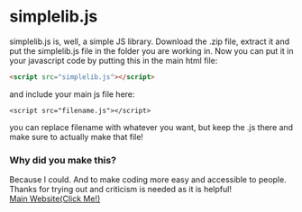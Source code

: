# simplelib.js
simplelib.js is, well, a simple JS library.
Download the .zip file, extract it and put the simplelib.js file in the folder you are working in.
Now you can put it in your javascript code by putting this in the main html file:
```html
<script src="simplelib.js"></script>
```
and include your main js file here:
```
<script src="filename.js"></script>
```
you can replace filename with whatever you want, but keep the .js there and make sure to actually make that file!
### Why did you make this?
Because I could. And to make coding more easy and accessible to people. Thanks for trying out and criticism is needed as it is helpful!  
[Main Website(Click Me!)](https://jmlisowski.github.io) 
